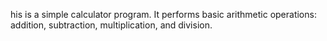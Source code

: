 his is a simple calculator program.
It performs basic arithmetic operations: addition, subtraction, multiplication, and division.
